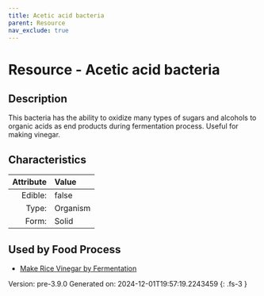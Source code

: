 ```yaml
---
title: Acetic acid bacteria
parent: Resource
nav_exclude: true
---
```

# Resource - Acetic acid bacteria

## Description
This bacteria has the ability to oxidize&#10;&#9;&#9;many types of sugars and alcohols to organic acids as end products during fermentation&#10;&#9;&#9;process. Useful for making vinegar.

## Characteristics

| Attribute      | Value |
|--------:|:------|
|Edible:|false|
|Type:|Organism|
|Form:|Solid|
 



    
## Used by Food Process

- [Make Rice Vinegar by Fermentation](../food/make-rice-vinegar-by-fermentation.html)


Version: pre-3.9.0 Generated on: 2024-12-01T19:57:19.2243459
{: .fs-3 }
